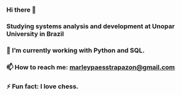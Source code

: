 ### Hi there 👋

### Studying systems analysis and development at Unopar University in Brazil
### 🌱 I’m currently working with Python and SQL.
### 📫 How to reach me: marleypaesstrapazon@gmail.com
### ⚡ Fun fact: I love chess.
